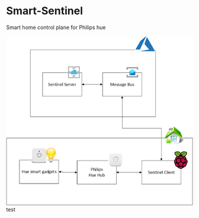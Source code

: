 # Smart-Sentinel
Smart home control plane for Philips hue

![Image](/Images/ComponentDiagram.png)
 test